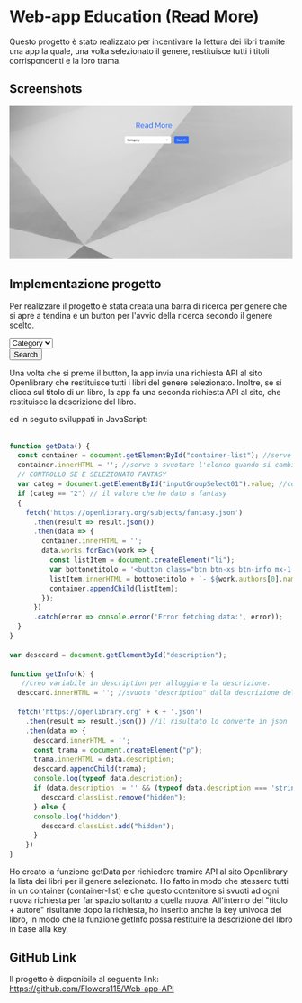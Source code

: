 # Web-app Education (Read More)

Questo progetto è stato realizzato per incentivare la lettura dei libri tramite una app la quale, una volta selezionato il genere, restituisce tutti i titoli corrispondenti e la loro trama.


## Screenshots

![App Screenshot](https://github.com/Flowers115/Web-app-API/blob/main/Screenshot/Screenshot%202024-01-31%20alle%2017.36.18.png)


## Implementazione progetto
Per realizzare il progetto è stata creata una barra di ricerca per genere che si apre a tendina e un button per l'avvio della ricerca secondo il genere scelto.

<div class="d-flex justify-content-end grid gap-5 column-gap-3">
    <div class="col-sm-2 mt-4">
        <select class="form-select" id="inputGroupSelect01">
        <option selected>Category</option>
        <option value="1">Drama</option>
        <option value="2">Fantasy</option>
        <option value="3">Horror</option>
        </select>
    </div>
    <div class="col-sm-5 mt-4">
        <button class="btn btn-primary" id="Search" onclick="getData()">
            Search
        </button>
    </div>
</div>

Una volta che si preme il button, la app invia una richiesta API al sito Openlibrary che restituisce tutti i libri del genere selezionato.
Inoltre, se si clicca sul titolo di un libro, la app fa una seconda richiesta API al sito, che restituisce la descrizione del libro.

ed in seguito sviluppati in JavaScript: 
```javascript

function getData() {
  const container = document.getElementById("container-list"); //serve a creare la variabile in container-list tramite id in modo che il risultato della funzione venga inserito li
  container.innerHTML = ''; //serve a svuotare l'elenco quando si cambia categoria (e quindi valore)
  // CONTROLLO SE E SELEZIONATO FANTASY
  var categ = document.getElementById("inputGroupSelect01").value; //codice per selezionare l'opzione nel menu a tendina
  if (categ == "2") // il valore che ho dato a fantasy
  {
    fetch('https://openlibrary.org/subjects/fantasy.json')
      .then(result => result.json())
      .then(data => {
        container.innerHTML = '';
        data.works.forEach(work => {
          const listItem = document.createElement("li");
          var bottonetitolo = '<button class="btn btn-xs btn-info mx-1 my-1" onclick="getInfo(\'' + work.key + '\')">' + work.title + '</button>'; //così ho creato un bottone nella lista dei titoli con all'interno il titolo del libro e fuori l'autore e quando ci clicco contiene la key del libro.
          listItem.innerHTML = bottonetitolo + `- ${work.authors[0].name}`;
          container.appendChild(listItem);
        });
      })
      .catch(error => console.error('Error fetching data:', error));
  }
}

var desccard = document.getElementById("description");

function getInfo(k) {
   //creo variabile in description per alloggiare la descrizione.
  desccard.innerHTML = ''; //svuota "description" dalla descrizione del precedente libro

  fetch('https://openlibrary.org' + k + '.json')
    .then(result => result.json()) //il risultato lo converte in json
    .then(data => {
      desccard.innerHTML = '';
      const trama = document.createElement("p");
      trama.innerHTML = data.description;
      desccard.appendChild(trama);
      console.log(typeof data.description);
      if (data.description != '' && (typeof data.description === 'string')) {
        desccard.classList.remove("hidden");
      } else {
      console.log("hidden");
        desccard.classList.add("hidden");
      }
    })
}
```

Ho creato la funzione getData per richiedere tramire API al sito Openlibrary la lista dei libri per il genere selezionato.
Ho fatto in modo che stessero tutti in un container (container-list) e che questo contenitore si svuoti ad ogni nuova richiesta per far spazio soltanto a quella nuova.
All'interno del "titolo + autore" risultante dopo la richiesta, ho inserito anche la key univoca del libro, in modo che la funzione getInfo possa restituire la descrizione del libro in base alla key.

## GitHub Link  
Il progetto è disponibile al seguente link: https://github.com/Flowers115/Web-app-API